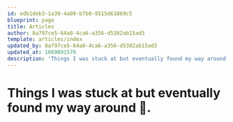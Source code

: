 ```yaml
---
id: edb1deb3-1a39-4a09-b7b0-9515d61069c5
blueprint: page
title: Articles
author: 8a797ce5-64a8-4ca6-a356-d5382ab15ad3
template: articles/index
updated_by: 8a797ce5-64a8-4ca6-a356-d5382ab15ad3
updated_at: 1669891570
description: 'Things I was stuck at but eventually found my way around 🙂.'
---
```

# Things I was stuck at but eventually found my way around 🙂.